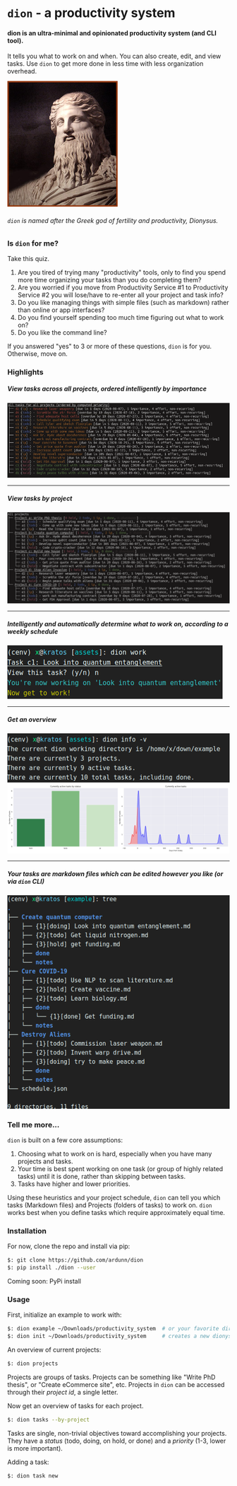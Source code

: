 # `dion` - a productivity system

#### dion is an ultra-minimal and opinionated productivity system (and CLI tool).
It tells you what to work on and when. You can also create, edit, and view tasks. Use `dion` to get more done in less time with less organization overhead.

![dion](./assets/dionysus.jpg)
###### `dion` is named after the Greek god of fertility and productivity, Dionysus.

### Is `dion` for me?
Take this quiz.

1. Are you tired of trying many "productivity" tools, only to find you spend more time organizing your tasks than you do completing them?
2. Are you worried if you move from Productivity Service #1 to Productivity Service #2 you will lose/have to re-enter all your project and task info?
3. Do you like managing things with simple files (such as markdown) rather than online or app interfaces?
4. Do you find yourself spending too much time figuring out what to work on?
5. Do you like the command line?

If you answered "yes" to 3 or more of these questions, `dion` is for you. Otherwise, move on.


### Highlights
##### View tasks across all projects, ordered intelligently by importance
![dion](./assets/example_tasks.png)

---

##### View tasks by project
![dion](./assets/example_tasks_by_project.png)

---

##### Intelligently and automatically determine what to work on, according to a weekly schedule
![dion](./assets/example_work.png)

---

##### Get an overview
![dion](./assets/example_info.png)
![dion](./assets/example_vis.png)

---

##### Your tasks are markdown files which can be edited however you like (or via `dion` CLI)
![dion](./assets/example_tree.png)


### Tell me more...
`dion` is built on a few core assumptions:

1. Choosing what to work on is hard, especially when you have many projects and tasks.
2. Your time is best spent working on one task (or group of highly related tasks) until it is done, rather than skipping between tasks.
3. Tasks have higher and lower priorities.

Using these heuristics and your project schedule, `dion` can tell you which tasks (Markdown files) and Projects (folders of tasks) to work on. `dion` works best when you define tasks which require approximately equal time.


### Installation
For now, clone the repo and install via pip:
```bash
$: git clone https://github.com/ardunn/dion
$: pip install ./dion --user
```


Coming soon: PyPi install

### Usage

First, initialize an example to work with:

```bash
$: dion example ~/Downloads/productivity_system  # or your favorite directory
$: dion init ~/Downloads/productivity_system     # creates a new dionysus root.
```

An overview of current projects:

```bash
$: dion projects
```

Projects are groups of tasks. Projects can be something like "Write PhD thesis", or "Create eCommerce site", etc.
Projects in `dion` can be accessed through their *project id*, a single letter.

Now get an overview of tasks for each project.

```bash
$: dion tasks --by-project
```

Tasks are single, non-trivial objectives toward accomplishing your projects. They have a *status* (todo, doing, on hold,
 or done) and a *priority* (1-3, lower is more important).
 
 

Adding a task:
```bash
$: dion task new
```

